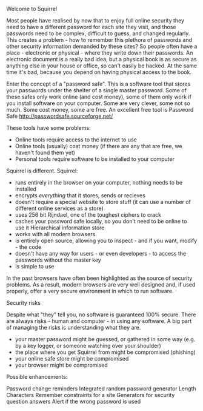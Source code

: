 Welcome to Squirrel

Most people have realised by now that to enjoy full online security they need to have a different password for each site they visit, and those passwords need to be complex, difficult to guess, and changed regularly. This creates a problem - how to remember this plethora of passwords and other security information demanded by these sites? So people often have a place - electronic or physical - where they write down their passwords. An electronic document is a really bad idea, but a physical book is as secure as anything else in your house or office, so can't easily be hacked. At the same time it's bad, because you depend on having physical access to the book.

Enter the concept of a "password safe". This is a software tool that stores your passwords under the shelter of a single master password. Some of these safes only work online (and cost money), some of them only work if you install software on your computer. Some are very clever, some not so much. Some cost money, some are free. An excellent free tool is Password Safe http://passwordsafe.sourceforge.net/

These tools have some problems:
   - Online tools require access to the internet to use
   - Online tools (usually) cost money (if there are any that are free, we haven't found them yet)
   - Personal tools require software to be installed to your computer

Squirrel is different. Squirrel:
   - runs entirely in the browser on your computer, nothing needs to be installed
   - encrypts *everything* that it stores, sends or recieves
   - doesn't require a special website to store stuff (it can use a number of different online services as a store)
   - uses 256 bit Rijndael, one of the toughest ciphers to crack
   - caches your password safe locally, so you don't need to be online to use it
Hierarchical information store
   - works with all modern browsers
   - is entirely open source, allowing you to inspect - and if you want, modify - the code
   - doesn't have any way for users - or even developers - to access the passwords without the master key
   - is simple to use

In the past browsers have often been highlighted as the source of security problems. As a result, modern browsers are very well designed and, if used properly, offer a very secure environment in which to run software.

Security risks

Despite what "they" tell you, no software is guaranteed 100% secure. There are always risks - human and computer - in using any software. A big part of managing the risks is understanding what they are.

   - your master password might be guessed, or gathered in some way (e.g. by a key logger, or someone watching over your shoulder)
   - the place where you get Squirrel from might be compromised (phishing)
   - your online safe store might be compromised
   - your browser might be compromised

Possible enhancements:

Password change reminders
Integrated random password generator
   Length
   Characters
   Remember constraints for a site
Generators for security question answers
Alert if the wrong password is used